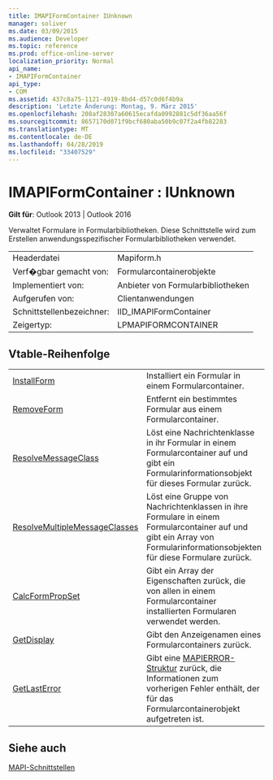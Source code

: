 ```yaml
---
title: IMAPIFormContainer IUnknown
manager: soliver
ms.date: 03/09/2015
ms.audience: Developer
ms.topic: reference
ms.prod: office-online-server
localization_priority: Normal
api_name:
- IMAPIFormContainer
api_type:
- COM
ms.assetid: 437c8a75-1121-4919-8bd4-d57c0d6f4b9a
description: 'Letzte Änderung: Montag, 9. März 2015'
ms.openlocfilehash: 208af28307a60615ecafda0992881c5df36aa56f
ms.sourcegitcommit: 8657170d071f9bcf680aba50b9c07f2a4fb82283
ms.translationtype: MT
ms.contentlocale: de-DE
ms.lasthandoff: 04/28/2019
ms.locfileid: "33407529"
---
```

# <a name="imapiformcontainer--iunknown"></a>IMAPIFormContainer : IUnknown

  
  
**Gilt für**: Outlook 2013 | Outlook 2016 
  
Verwaltet Formulare in Formularbibliotheken. Diese Schnittstelle wird zum Erstellen anwendungsspezifischer Formularbibliotheken verwendet. 
  
|||
|:-----|:-----|
|Headerdatei  <br/> |Mapiform.h  <br/> |
|Verf�gbar gemacht von:  <br/> |Formularcontainerobjekte  <br/> |
|Implementiert von:  <br/> |Anbieter von Formularbibliotheken  <br/> |
|Aufgerufen von:  <br/> |Clientanwendungen  <br/> |
|Schnittstellenbezeichner:  <br/> |IID_IMAPIFormContainer  <br/> |
|Zeigertyp:  <br/> |LPMAPIFORMCONTAINER  <br/> |
   
## <a name="vtable-order"></a>Vtable-Reihenfolge

|||
|:-----|:-----|
|[InstallForm](imapiformcontainer-installform.md) <br/> |Installiert ein Formular in einem Formularcontainer.  <br/> |
|[RemoveForm](imapiformcontainer-removeform.md) <br/> |Entfernt ein bestimmtes Formular aus einem Formularcontainer.  <br/> |
|[ResolveMessageClass](imapiformcontainer-resolvemessageclass.md) <br/> |Löst eine Nachrichtenklasse in ihr Formular in einem Formularcontainer auf und gibt ein Formularinformationsobjekt für dieses Formular zurück.  <br/> |
|[ResolveMultipleMessageClasses](imapiformcontainer-resolvemultiplemessageclasses.md) <br/> |Löst eine Gruppe von Nachrichtenklassen in ihre Formulare in einem Formularcontainer auf und gibt ein Array von Formularinformationsobjekten für diese Formulare zurück.  <br/> |
|[CalcFormPropSet](imapiformcontainer-calcformpropset.md) <br/> |Gibt ein Array der Eigenschaften zurück, die von allen in einem Formularcontainer installierten Formularen verwendet werden.  <br/> |
|[GetDisplay](imapiformcontainer-getdisplay.md) <br/> |Gibt den Anzeigenamen eines Formularcontainers zurück.  <br/> |
|[GetLastError](imapiformcontainer-getlasterror.md) <br/> |Gibt eine [MAPIERROR-Struktur](mapierror.md) zurück, die Informationen zum vorherigen Fehler enthält, der für das Formularcontainerobjekt aufgetreten ist.  <br/> |
   
## <a name="see-also"></a>Siehe auch



[MAPI-Schnittstellen](mapi-interfaces.md)

